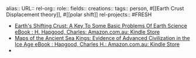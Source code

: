 alias::
URL::
rel-org::
role::
fields::
creations::
tags:: person, #[[Earth Crust Displacement theory]], #[[polar shift]]
rel-projects:: #FRESH


- [Earth's Shifting Crust: A Key To Some Basic Problems Of Earth Science eBook : H. Hapgood, Charles: Amazon.com.au: Kindle Store](https://www.amazon.com.au/Earths-Shifting-Crust-Problems-Science-ebook/dp/B0C3RXY8PD/ref=pd_rhf_gw_s_pd_crcd_d_sccl_1_2/357-1187762-7013921?pd_rd_w=KqVQc&content-id=amzn1.sym.3773418f-973d-4eab-a18e-142337dd5ace&pf_rd_p=3773418f-973d-4eab-a18e-142337dd5ace&pf_rd_r=0G7TJ09AAZ2TE4RPK3GF&pd_rd_wg=WQy52&pd_rd_r=e423f47a-3286-4e5c-949b-4428d2eaaa79&pd_rd_i=B0C3RXY8PD&psc=1)
- [Maps of the Ancient Sea Kings: Evidence of Advanced Civilization in the Ice Age eBook : Hapgood, Charles H.: Amazon.com.au: Kindle Store](https://www.amazon.com.au/Maps-Ancient-Sea-Kings-Civilization-ebook/dp/B002WC9G7C/ref=pd_rhf_gw_s_pd_crcd_d_sccl_1_3/357-1187762-7013921?pd_rd_w=KqVQc&content-id=amzn1.sym.3773418f-973d-4eab-a18e-142337dd5ace&pf_rd_p=3773418f-973d-4eab-a18e-142337dd5ace&pf_rd_r=0G7TJ09AAZ2TE4RPK3GF&pd_rd_wg=WQy52&pd_rd_r=e423f47a-3286-4e5c-949b-4428d2eaaa79&pd_rd_i=B002WC9G7C&psc=1)
-

